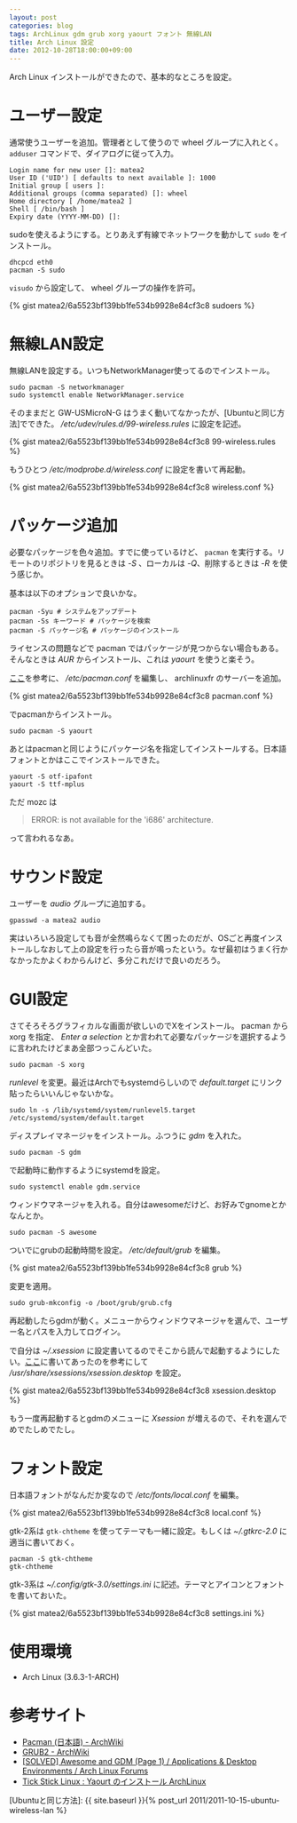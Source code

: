 ```yaml
---
layout: post
categories: blog
tags: ArchLinux gdm grub xorg yaourt フォント 無線LAN
title: Arch Linux 設定
date: 2012-10-28T18:00:00+09:00
---
```



Arch Linux インストールができたので、基本的なところを設定。

<!-- more -->

# ユーザー設定

通常使うユーザーを追加。管理者として使うので wheel グループに入れとく。 `adduser` コマンドで、ダイアログに従って入力。

```
Login name for new user []: matea2
User ID ('UID') [ defaults to next available ]: 1000
Initial group [ users ]:
Additional groups (comma separated) []: wheel
Home directory [ /home/matea2 ]
Shell [ /bin/bash ]
Expiry date (YYYY-MM-DD) []:
```


sudoを使えるようにする。とりあえず有線でネットワークを動かして `sudo` をインストール。

```
dhcpcd eth0
pacman -S sudo
```


`visudo` から設定して、 wheel グループの操作を許可。

{% gist matea2/6a5523bf139bb1fe534b9928e84cf3c8 sudoers %}


# 無線LAN設定

無線LANを設定する。いつもNetworkManager使ってるのでインストール。

```
sudo pacman -S networkmanager
sudo systemctl enable NetworkManager.service
```


そのままだと GW-USMicroN-G はうまく動いてなかったが、[Ubuntuと同じ方法]でできた。 */etc/udev/rules.d/99-wireless.rules* に設定を記述。

{% gist matea2/6a5523bf139bb1fe534b9928e84cf3c8 99-wireless.rules %}


もうひとつ */etc/modprobe.d/wireless.conf* に設定を書いて再起動。

{% gist matea2/6a5523bf139bb1fe534b9928e84cf3c8 wireless.conf %}


# パッケージ追加

必要なパッケージを色々追加。すでに使っているけど、 `pacman` を実行する。リモートのリポジトリを見るときは *-S* 、ローカルは *-Q*、削除するときは *-R* を使う感じか。

基本は以下のオプションで良いかな。

```
pacman -Syu # システムをアップデート
pacman -Ss キーワード # パッケージを検索
pacman -S パッケージ名 # パッケージのインストール
```


ライセンスの問題などで pacman ではパッケージが見つからない場合もある。そんなときは *AUR* からインストール、これは *yaourt* を使うと楽そう。

[ここ][cite-tickstick]を参考に、 */etc/pacman.conf* を編集し、 archlinuxfr のサーバーを追加。

{% gist matea2/6a5523bf139bb1fe534b9928e84cf3c8 pacman.conf %}


でpacmanからインストール。

```
sudo pacman -S yaourt
```


あとはpacmanと同じようにパッケージ名を指定してインストールする。日本語フォントとかはここでインストールできた。

```
yaourt -S otf-ipafont
yaourt -S ttf-mplus
```


ただ mozc は 

> ERROR: is not available for the 'i686' architecture.

って言われるなあ。


# サウンド設定

ユーザーを *audio* グループに追加する。

```
gpasswd -a matea2 audio
```


実はいろいろ設定しても音が全然鳴らなくて困ったのだが、OSごと再度インストールしなおして上の設定を行ったら音が鳴ったという。なぜ最初はうまく行かなかったかよくわからんけど、多分これだけで良いのだろう。


# GUI設定

さてそろそろグラフィカルな画面が欲しいのでXをインストール。 pacman から xorg を指定、 *Enter a selection* とか言われて必要なパッケージを選択するように言われたけどまあ全部つっこんどいた。

```
sudo pacman -S xorg
```


*runlevel* を変更。最近はArchでもsystemdらしいので *default.target* にリンク貼ったらいいんじゃないかな。

```
sudo ln -s /lib/systemd/system/runlevel5.target /etc/systemd/system/default.target
```


ディスプレイマネージャをインストール。ふつうに *gdm* を入れた。

```
sudo pacman -S gdm
```


で起動時に動作するようにsystemdを設定。

```
sudo systemctl enable gdm.service
```


ウィンドウマネージャを入れる。自分はawesomeだけど、お好みでgnomeとかなんとか。

```
sudo pacman -S awesome
```


ついでにgrubの起動時間を設定。 */etc/default/grub* を編集。

{% gist matea2/6a5523bf139bb1fe534b9928e84cf3c8 grub %}


変更を適用。

```
sudo grub-mkconfig -o /boot/grub/grub.cfg
```


再起動したらgdmが動く。メニューからウィンドウマネージャを選んで、ユーザー名とパスを入力してログイン。

で自分は *~/.xsession* に設定書いてるのでそこから読んで起動するようにしたい。[ここ][cite-bbs-topic]に書いてあったのを参考にして */usr/share/xsessions/xsession.desktop* を設定。

{% gist matea2/6a5523bf139bb1fe534b9928e84cf3c8 xsession.desktop %}


もう一度再起動するとgdmのメニューに *Xsession* が増えるので、それを選んでめでたしめでたし。


# フォント設定

日本語フォントがなんだか変なので */etc/fonts/local.conf* を編集。

{% gist matea2/6a5523bf139bb1fe534b9928e84cf3c8 local.conf %}


gtk-2系は `gtk-chtheme` を使ってテーマも一緒に設定。もしくは *~/.gtkrc-2.0* に適当に書いておく。

```
pacman -S gtk-chtheme
gtk-chtheme
```


gtk-3系は *~/.config/gtk-3.0/settings.ini* に記述。テーマとアイコンとフォントを書いておいた。

{% gist matea2/6a5523bf139bb1fe534b9928e84cf3c8 settings.ini %}


# 使用環境

+ Arch Linux (3.6.3-1-ARCH)


# 参考サイト

+ [Pacman (日本語) - ArchWiki][cite-pacman-wiki]
+ [GRUB2 - ArchWiki][cite-grub-wiki]
+ [[SOLVED] Awesome and GDM (Page 1) / Applications & Desktop Environments / Arch Linux Forums][cite-bbs-topic]
+ [Tick Stick Linux : Yaourt のインストール ArchLinux][cite-tickstick]



[Ubuntuと同じ方法]: {{ site.baseurl }}{% post_url 2011/2011-10-15-ubuntu-wireless-lan %}

[cite-pacman-wiki]: https://wiki.archlinux.org/index.php/Pacman_%28%E6%97%A5%E6%9C%AC%E8%AA%9E%29
[cite-grub-wiki]: https://wiki.archlinux.org/index.php/GRUB2
[cite-bbs-topic]: https://bbs.archlinux.org/viewtopic.php?pid=709573#p709573
[cite-tickstick]: http://blog.livedoor.jp/tickstick/archives/1028116.html
